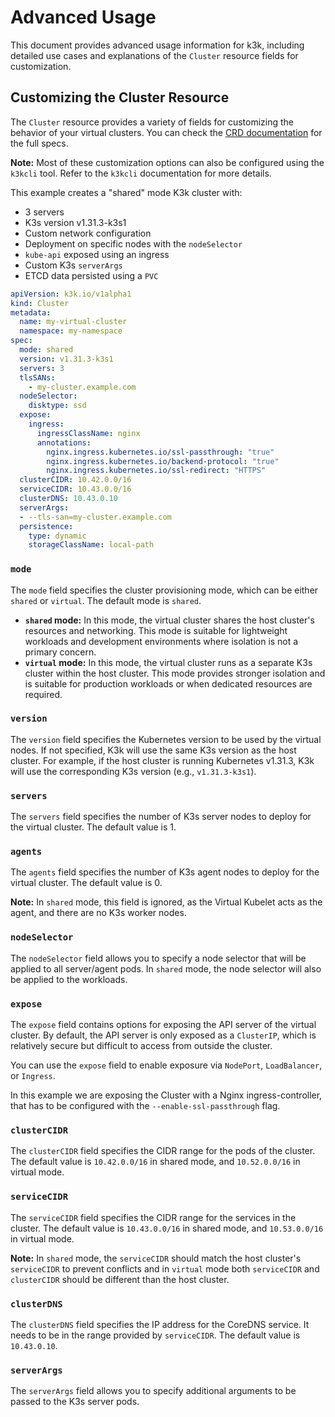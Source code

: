 # Advanced Usage

This document provides advanced usage information for k3k, including detailed use cases and explanations of the `Cluster` resource fields for customization.

## Customizing the Cluster Resource

The `Cluster` resource provides a variety of fields for customizing the behavior of your virtual clusters. You can check the [CRD documentation](./crds/crd-docs.md) for the full specs.

**Note:** Most of these customization options can also be configured using the `k3kcli` tool. Refer to the `k3kcli` documentation for more details.



This example creates a "shared" mode K3k cluster with:

- 3 servers
- K3s version v1.31.3-k3s1
- Custom network configuration 
- Deployment on specific nodes with the `nodeSelector`
- `kube-api` exposed using an ingress
- Custom K3s `serverArgs`
- ETCD data persisted using a `PVC`


```yaml
apiVersion: k3k.io/v1alpha1
kind: Cluster
metadata:
  name: my-virtual-cluster
  namespace: my-namespace
spec:
  mode: shared
  version: v1.31.3-k3s1
  servers: 3
  tlsSANs:
    - my-cluster.example.com
  nodeSelector:
    disktype: ssd
  expose:
    ingress:
      ingressClassName: nginx
      annotations:
        nginx.ingress.kubernetes.io/ssl-passthrough: "true"
        nginx.ingress.kubernetes.io/backend-protocol: "true"
        nginx.ingress.kubernetes.io/ssl-redirect: "HTTPS"
  clusterCIDR: 10.42.0.0/16
  serviceCIDR: 10.43.0.0/16
  clusterDNS: 10.43.0.10
  serverArgs:
  - --tls-san=my-cluster.example.com
  persistence:
    type: dynamic
    storageClassName: local-path
```


### `mode`

The `mode` field specifies the cluster provisioning mode, which can be either `shared` or `virtual`. The default mode is `shared`.

* **`shared` mode:** In this mode, the virtual cluster shares the host cluster's resources and networking. This mode is suitable for lightweight workloads and development environments where isolation is not a primary concern.
* **`virtual` mode:** In this mode, the virtual cluster runs as a separate K3s cluster within the host cluster. This mode provides stronger isolation and is suitable for production workloads or when dedicated resources are required.


### `version`

The `version` field specifies the Kubernetes version to be used by the virtual nodes. If not specified, K3k will use the same K3s version as the host cluster. For example, if the host cluster is running Kubernetes v1.31.3, K3k will use the corresponding K3s version (e.g., `v1.31.3-k3s1`).


### `servers`

The `servers` field specifies the number of K3s server nodes to deploy for the virtual cluster. The default value is 1.


### `agents`

The `agents` field specifies the number of K3s agent nodes to deploy for the virtual cluster. The default value is 0.

**Note:** In `shared` mode, this field is ignored, as the Virtual Kubelet acts as the agent, and there are no K3s worker nodes.


### `nodeSelector`

The `nodeSelector` field allows you to specify a node selector that will be applied to all server/agent pods. In `shared` mode, the node selector will also be applied to the workloads.


### `expose`

The `expose` field contains options for exposing the API server of the virtual cluster. By default, the API server is only exposed as a `ClusterIP`, which is relatively secure but difficult to access from outside the cluster.

You can use the `expose` field to enable exposure via `NodePort`, `LoadBalancer`, or `Ingress`.

In this example we are exposing the Cluster with a Nginx ingress-controller, that has to be configured with the `--enable-ssl-passthrough` flag.


### `clusterCIDR`

The `clusterCIDR` field specifies the CIDR range for the pods of the cluster. The default value is `10.42.0.0/16` in shared mode, and `10.52.0.0/16` in virtual mode.


### `serviceCIDR`

The `serviceCIDR` field specifies the CIDR range for the services in the cluster. The default value is `10.43.0.0/16` in shared mode, and `10.53.0.0/16` in virtual mode.

**Note:** In `shared` mode, the `serviceCIDR` should match the host cluster's `serviceCIDR` to prevent conflicts and in `virtual` mode both `serviceCIDR` and `clusterCIDR` should be different than the host cluster.


### `clusterDNS`

The `clusterDNS` field specifies the IP address for the CoreDNS service. It needs to be in the range provided by `serviceCIDR`. The default value is `10.43.0.10`.


### `serverArgs`

The `serverArgs` field allows you to specify additional arguments to be passed to the K3s server pods.
